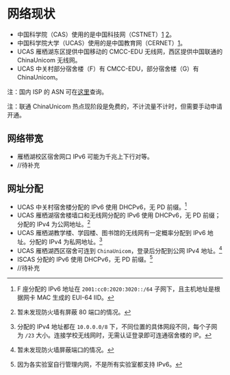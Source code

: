 # 网络现状

- 中国科学院（CAS）使用的是中国科技网（CSTNET）[1][1] [2][2]。
- 中国科学院大学（UCAS）使用的是中国教育网（CERNET）[1][3]。
- UCAS 雁栖湖东区提供中国移动的 CMCC-EDU 无线网，西区提供中国联通的 ChinaUnicom 无线网。
- UCAS 中关村部分宿舍楼（F）有 CMCC-EDU，部分宿舍楼（G）有 ChinaUnicom。

注：国内 ISP 的 ASN 可在[这里][4]查询。

注：联通 ChinaUnicom 热点现阶段是免费的，不计流量不计时，但需要手动申请开通。

[1]: https://ipinfo.io/AS17965
[2]: https://ipinfo.io/AS37944
[3]: https://ipinfo.io/AS4538
[4]: https://ipinfo.io/countries/cn

## 网络带宽

- 雁栖湖校区宿舍网口 IPv6 可能为千兆上下行对等。
- //待补充

## 网址分配

- UCAS 中关村宿舍楼分配的 IPv6 使用 DHCPv6，无 PD 前缀。[^注1]
- UCAS 雁栖湖宿舍楼墙口和无线网分配的 IPv6 使用 DHCPv6，无 PD 前缀；分配的 IPv4 为公网地址。[^注2]
- UCAS 雁栖湖教学楼、学园楼、图书馆的无线网有一定概率分配到 IPv6 地址。分配的 IPv4 为私网地址。[^注3]
- UCAS 雁栖湖西区宿舍可连到 `ChinaUnicom`，登录后分配到公网 IPv4 地址。[^注4]
- ISCAS 分配的 IPv6 使用 DHCPv6，无 PD 前缀。[^注5]
- //待补充

[^注1]: F 座分配的 IPv6 地址在 `2001:cc0:2020:3020::/64` 子网下，且主机地址是根据网卡 MAC 生成的 EUI-64 IID。  
[^注2]: 暂未发现防火墙有屏蔽 80 端口的情况。  
[^注3]: 分配的 IPv4 地址都在 `10.0.0.0/8` 下，不同位置的具体网段不同，每个子网为 `/23` 大小。连接学校无线网时，无需认证登录即可连通宿舍楼的 IP。  
[^注4]: 暂未发现防火墙屏蔽端口的情况。  
[^注5]: 因为各实验室自行管理内网，不是所有实验室都支持 IPv6。  
